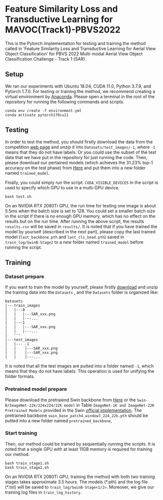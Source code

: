 # Feature Similarity Loss and Transductive Learning for MAVOC(Track1)-PBVS2022
This is the Pytorch implementation for testing and training the method called in 'Feature Similarity Loss and Transductive Learning for Aerial View Object Classification' for PBVS 2022 Multi-modal Aerial View Object Classification Challenge - Track 1 (SAR).

## Setup
We ran our experiments with Ubuntu 18.04, CUDA 11.0, Python 3.7.9, and Pytorch 1.7.0. For testing or training the method, we recommend creating a virtual environment by [Anaconda](https://www.anaconda.com/products/individual). Please open a terminal in the root of the repository for running the following commands and scripts.
```
conda env create -f environment.yml
conda activate pytorch170cu11
```

## Testing
In order to test the method, you should firstly download the data from the competition [web page](https://codalab.lisn.upsaclay.fr/competitions/1388#participate) and unzip it into `Datasets/test_images/-1`, where `-1` means that they do not have labels. Or you could use the subset of the test data that we have put in the repository for just running the code. Then, please download our pertained models (which achieves the 31.23% top-1 accuracy on the test phase) from [Here](https://drive.google.com/drive/folders/1i-mOleUGNbw66WtraV3GYl5qEwORddsQ?usp=sharing) and put them into a new folder named `trained_model`.

Finally, you could simply run the script. `CUDA_VISIBLE_DEVICES` in the script is used to specify which GPU to use in a multi-GPU device.

```
bash test.sh
```
On an NVIDIA RTX 2080Ti GPU, the run time for testing one image is about 5.5ms when the batch size is set to 128. You could set a smaller batch size in the script if there is no enough GPU memory, which has no effect on the results but on the run time. After running the above script, the results `results.csv` will be saved in `results/`.
It is noted that if you have trained the model by yourself (described in the next part), please copy the last trained model (`last_backbone.pth` and `last_cls_head.pth`) saved in `train_log/SwinB-Stage2` to a new folder named `trained_model` before running the script.

## Training
### Dataset prepare
If you want to train the model by yourself,  please firstly [download](https://codalab.lisn.upsaclay.fr/competitions/1388#participate) and unzip the training data into the `Datasets` , and the `Datasets` folder is organized like:
```
Datasets
|---train_images
|   |---0
|   |   |---SAR_xxx.png
|   |   |---...
|   |---1
|   |   |---SAR_xxx.png
|   |   |---...
|   '''
|---test_images
|   |--- -1
|   |    |---SAR_xxx.png
|   |    |---SAR_xxx.png
|   |    |---...
```
It is noted that all the test images are putted into a folder named `-1`, which means that they do not have labels. This operation is used for unifying the folder formats. 

### Pretrained model prepare

Please download the pretraiend Swin backbone from [Here](https://drive.google.com/drive/folders/11ObxezC0S6hcKg2DsmYsXCVgCNWIEW8d?usp=sharing) or the `Swin-B/ImageNet-22k/224x224/22K model` in Table `ImageNet-1K and ImageNet-22K Pretrained Models` provided in the Swin [official implementation](https://github.com/microsoft/Swin-Transformer).
The pretrained backbone `swin_base_patch4_window7_224_22k.pth`  should be putted into a new folder named  `pretrained_backbone`,

### Start training

Then, our method could be trained by sequentially running the scripts. It is noted that a single GPU with at least 11GB memory is required for training our method. 

```
bash train_stage1.sh
bash train_stage2.sh
```
On an NVIDIA RTX 2080Ti GPU, training the method with both two training stages takes approximate 3.5 hours. The models (\*.pth) and the log file (\*.txt) will be saved to `train_log/SwinB-Stage<1/2>`. Moreover, we give our training log files in `train_log_history`.
